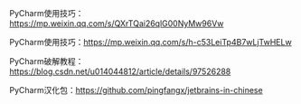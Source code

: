 PyCharm使用技巧：https://mp.weixin.qq.com/s/QXrTQai26qlG00NyMw96Vw

PyCharm使用技巧：https://mp.weixin.qq.com/s/h-c53LeiTp4B7wLjTwHELw

PyCharm破解教程：https://blog.csdn.net/u014044812/article/details/97526288

PyCharm汉化包：https://github.com/pingfangx/jetbrains-in-chinese